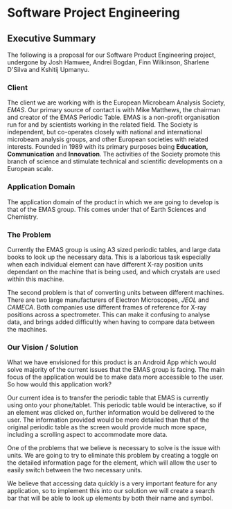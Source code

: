 # Software Project Engineering

## Executive Summary

The following is a proposal for our Software Product Engineering project, undergone by Josh Hamwee, Andrei Bogdan, Finn Wilkinson, Sharlene D'Silva and Kshitij Upmanyu.

### Client

The client we are working with is the European Microbeam Analysis Society, _EMAS_. Our primary source of contact is with Mike Matthews, the chairman and creator of the EMAS Periodic Table. EMAS is a non-profit organisation run for and by scientists working in the related field. The Society is independent, but co-operates closely with national and international microbeam analysis groups, and other European societies with related interests. Founded in 1989 with its primary purposes being **Education, Communication** and **Innovation**. The activities of the Society promote this branch of science and stimulate technical and scientific developments on a European scale.

### Application Domain

The application domain of the product in which we are going to develop is that of the EMAS group. This comes under that of Earth Sciences and Chemistry.

### The Problem

Currently the EMAS group is using A3 sized periodic tables, and large data books to look up the necessary data. This is a laborious task especially when each individual element can have different X-ray position units dependant on the machine that is being used, and which crystals are used within this machine.

The second problem is that of converting units between different machines. There are two large manufacturers of Electron Microscopes, _JEOL_ and _CAMECA_. Both companies use different frames of reference for X-ray positions across a spectrometer. This can make it confusing to analyse data, and brings added difficultly when having to compare data between the machines.

### Our Vision / Solution

What we have envisioned for this product is an Android App which would solve majority of the current issues that the EMAS group is facing. The main focus of the application would be to make data more accessible to the user. So how would this application work?

Our current idea is to transfer the periodic table that EMAS is currently using onto your phone/tablet. This periodic table would be interactive, so if an element was clicked on, further information would be delivered to the user. The information provided would be more detailed than that of the original periodic table as the screen would provide much more space, including a scrolling aspect to accommodate more data.

One of the problems that we believe is necessary to solve is the issue with units. We are going to try to eliminate this problem by creating a toggle on the detailed information page for the element, which will allow the user to easily switch between the two necessary units.

We believe that accessing data quickly is a very important feature for any application, so to implement this into our solution we will create a search bar that will be able to look up elements by both their name and symbol.
